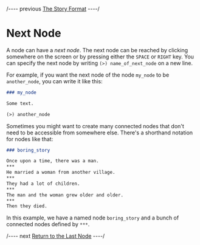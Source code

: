 
/---- previous
[The Story Format](story-format.md)
----/

# Next Node

A node can have a *next node*. The next node can be reached by clicking somewhere on the screen
or by pressing either the `SPACE` or `RIGHT` key. You can specify the next node by writing
`(>) name_of_next_node` on a new line.

For example, if you want the next node of the node `my_node` to be `another_node`,
you can write it like this:

```markdown
### my_node

Some text.

(>) another_node
```

Sometimes you might want to create many connected nodes that don't need to be accessible from
somewhere else. There's a shorthand notation for nodes like that:

```markdown
### boring_story

Once upon a time, there was a man.
***
He married a woman from another village.
***
They had a lot of children.
***
The man and the woman grew older and older.
***
Then they died.
```

In this example, we have a named node `boring_story` and a bunch of connected nodes
defined by `***`.

/---- next
[Return to the Last Node](return-to-last.md)
----/
